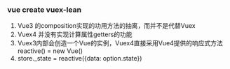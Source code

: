 ### vue create vuex-lean
1. Vue3 的composition实现的功用方法的抽离，而并不是代替Vuex
2. Vuex4 并没有实现计算属性getters的功能  
3. Vuex3内部会创造一个Vue的实例，Vuex4直接采用Vue4提供的响应式方法 reactive() = new Vue()
4. store._state = reactive({data: option.state})



